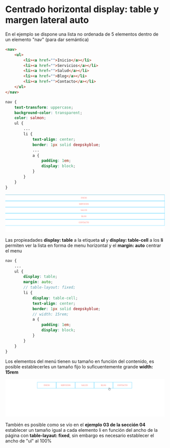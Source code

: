 # Centrado horizontal **display: table** y **margen lateral auto**

En el ejemplo se dispone una lista no ordenada de 5 elementos dentro de un elemento "nav" (para dar semántica)

```html
<nav>
    <ul>
        <li><a href="">Inicio</a></li>
        <li><a href="">Servicios</a></li>
        <li><a href="">Salud</a></li>
        <li><a href="">Blog</a></li>
        <li><a href="">Contacto</a></li>
    </ul>
</nav>
```

```scss
nav {
    text-transform: uppercase;
    background-color: transparent;
    color: salmon;
    ul {
        ...
        li {
            text-align: center;
            border: 1px solid deepskyblue;
            ...
            a {
                padding: 1em;
                display: block;
            }
        }
    }
}
```

![01-state](./doc/img/01-state.png)

Las propieadades **display: table** a la etiqueta **ul** y **display: table-cell** a los **li** permiten ver la lista en forma de menu horizontal y el **margin: auto** centrar el menu

```scss
nav {
    ...
    ul {
        display: table;
        margin: auto;
        // table-layout: fixed;
        li {
            display: table-cell;
            text-align: center;
            border: 1px solid deepskyblue;
            // width: 15rem;
            a {
                padding: 1em;
                display: block;
            }
        }
    }
}
```

Los elementos del menú tienen su tamaño en función del contenido, es posible establecerles un tamaño fijo lo suficuentemente grande **width: 15rem**

![02-state](./doc/img/02-state.png)

También es posible como se vío en el **ejemplo 03 de la sección 04** establecer un tamaño igual a cada elemento li en función del ancho de la página con **table-layaut: fixed**, sin embargo es necesario establecer el ancho de "ul" al 100%
